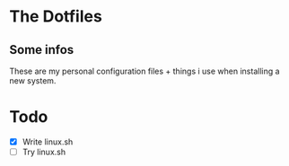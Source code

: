 # The Dotfiles
## Some infos
These are my personal configuration files + things i use when installing a new system.


# Todo
- [x] Write linux.sh
- [ ] Try linux.sh
